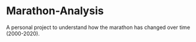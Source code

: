 # Marathon-Analysis
A personal project to understand how the marathon has changed over time (2000-2020).
